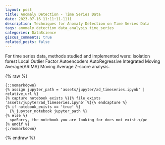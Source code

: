 ```yaml
---
layout: post
title: Anomaly Detection - Time Series Data
date: 2023-07-16 11:11:11-1111
description: Techniques for Anomaly Detection on Time Series Data
tags: anomaly_detection data_analysis time_series
categories: DataScience
giscus_comments: true
related_posts: false
---
```


For time series data, methods studied and implemented were:
Isolation forest
Local Outlier Factor
Autoencoders
AutoRegressive Integrated Moving Average(ARIMA)
Moving Average
Z-score analysis.

{% raw %}

```liquid
{::nomarkdown}
{% assign jupyter_path = 'assets/jupyter/ad_timeseries.ipynb' | relative_url %}
{% capture notebook_exists %}{% file_exists 'assets/jupyter/ad_timeseries.ipynb' %}{% endcapture %}
{% if notebook_exists == 'true' %}
  {% jupyter_notebook jupyter_path %}
{% else %}
  <p>Sorry, the notebook you are looking for does not exist.</p>
{% endif %}
{:/nomarkdown}
```

{% endraw %}
